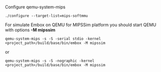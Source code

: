 Configure qemu-system-mips
```
./configure --target-list=mips-softmmu
```

For simulate Embox on QEMU for MIPSSim platform you should start QEMU with options **-M mipssim**
```
qemu-system-mips -s -S -serial stdio -kernel <project_path>/build/base/bin/embox -M mipssim
```
or
```
qemu-system-mips -s -S -nographic -kernel <project_path>/build/base/bin/embox -M mipssim
```